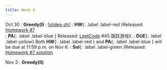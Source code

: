 ```yaml
---
title: Week 8
---
```


Oct 30
: **Greedy(I)**
  :  \[[slides-zh](https://basics.sjtu.edu.cn/~yangqizhe/pdf/algo2023w/slides/AlgoLec8-handout-zh.pdf)\]
:  **HW**{: .label .label-red }Released: [Homework #7](https://basics.sjtu.edu.cn/~yangqizhe/pdf/algo2023w/homework/Algo-hw7.pdf)  
: **PA**{: .label .label-blue } Released: [LeetCode](https://leetcode.cn/problems/jump-game-ii/) #45 跳跃游戏II.
: **DUE**{: .label .label-yellow} Both **HW**{: .label .label-red } and  **PA**{: .label .label-blue } will be due at 11:59 p.m. on Nov 6. 
: **Sol**{: .label .label-green }Released: [Homework #7 solution](https://basics.sjtu.edu.cn/~yangqizhe/pdf/algo2023w/homework/Algo-hw7sol.pdf)

Nov 3
: **Greedy(II)**



  

